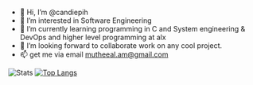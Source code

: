 - 👋 Hi, I’m @candiepih
- 👀 I’m interested in Software Engineering
- 🌱 I’m currently learning programming in C and System engineering & DevOps and higher level programming at alx
- 💞️ I’m looking forward to collaborate work on any cool project.
- 📫 get me via email mutheeal.am@gmail.com

![Stats](https://github-readme-stats.vercel.app/api?username=candiepih&show_icons=true&theme=outrun&hide_border=true)
[![Top Langs](https://github-readme-stats.vercel.app/api/top-langs/?username=candiepih&layout=compact&hide_border=true&theme=outrun&langs_count=8)](https://github.com/candiepih/github-readme-stats)

<!---
candiepih/candiepih is a ✨ special ✨ repository because its `README.md` (this file) appears on your GitHub profile.
You can click the Preview link to take a look at your changes.
--->
